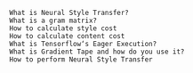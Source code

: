 
    What is Neural Style Transfer?
    What is a gram matrix?
    How to calculate style cost
    How to calculate content cost
    What is Tensorflow‘s Eager Execution?
    What is Gradient Tape and how do you use it?
    How to perform Neural Style Transfer

